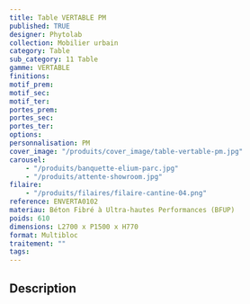 ```yaml
---
title: Table VERTABLE PM
published: TRUE
designer: Phytolab
collection: Mobilier urbain
category: Table
sub_category: 11 Table
gamme: VERTABLE
finitions:
motif_prem:
motif_sec:
motif_ter:
portes_prem:
portes_sec:
portes_ter:
options:
personnalisation: PM
cover_image: "/produits/cover_image/table-vertable-pm.jpg"
carousel:
    - "/produits/banquette-elium-parc.jpg"
    - "/produits/attente-showroom.jpg"
filaire:
    - "/produits/filaires/filaire-cantine-04.png"
reference: ENVERTA0102
materiau: Béton Fibré à Ultra-hautes Performances (BFUP)
poids: 610
dimensions: L2700 x P1500 x H770
format: Multibloc
traitement: ""
tags:
---
```


## Description
